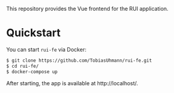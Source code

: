 This repository provides the Vue frontend for the RUI application.

# Quickstart

You can start `rui-fe` via Docker:

```bash
$ git clone https://github.com/TobiasUhmann/rui-fe.git
$ cd rui-fe/
$ docker-compose up
```

After starting, the app is available at http://localhost/.
